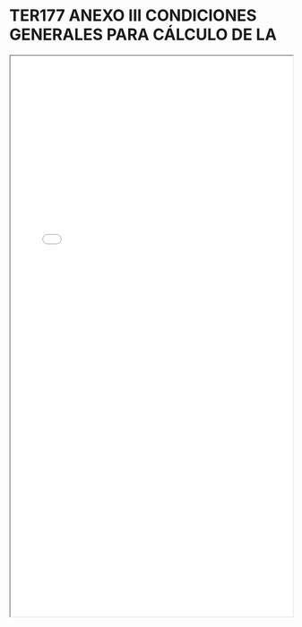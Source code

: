 # TER177 ANEXO III CONDICIONES GENERALES PARA CÁLCULO DE LA

<iframe src="../TER177 ANEXO III CONDICIONES GENERALES PARA CÁLCULO DE LA.pdf" width="100%" height="1000px"></iframe>
